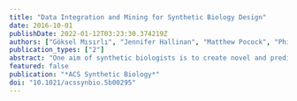 ```yaml
---
title: "Data Integration and Mining for Synthetic Biology Design"
date: 2016-10-01
publishDate: 2022-01-12T03:23:30.374219Z
authors: ["Göksel Mısırlı", "Jennifer Hallinan", "Matthew Pocock", "Phillip Lord", "James Alastair McLaughlin", "Herbert Sauro", "Anil Wipat"]
publication_types: ["2"]
abstract: "One aim of synthetic biologists is to create novel and predictable biological systems from simpler modular parts. This approach is currently hampered by a lack of well-defined and characterized parts and devices. However, there is a wealth of existing biological information, which can be used to identify and characterize biological parts, and their design constraints in the literature and numerous biological databases. However, this information is spread among these databases in many different formats. New computational approaches are required to make this information available in an integrated format that is more amenable to data mining. A tried and tested approach to this problem is to map disparate data sources into a single data set, with common syntax and semantics, to produce a data warehouse or knowledge base. Ontologies have been used extensively in the life sciences, providing this common syntax and semantics as a model for a given biological domain, in a fashion that is amenable to computational analysis and reasoning. Here, we present an ontology for applications in synthetic biology design, SyBiOnt, which facilitates the modeling of information about biological parts and their relationships. SyBiOnt was used to create the SyBiOntKB knowledge base, incorporating and building upon existing life sciences ontologies and standards. The reasoning capabilities of ontologies were then applied to automate the mining of biological parts from this knowledge base. We propose that this approach will be useful to speed up synthetic biology design and ultimately help facilitate the automation of the biological engineering life cycle."
featured: false
publication: "*ACS Synthetic Biology*"
doi: "10.1021/acssynbio.5b00295"
---
```


